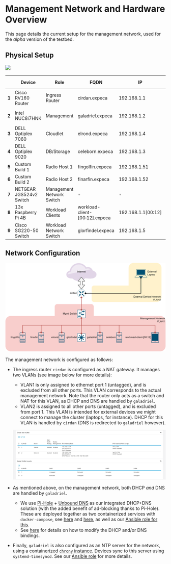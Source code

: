 # Management Network and Hardware Overview

This page details the current setup for the management network, used for the *alpha* version of the testbed.

## Physical Setup

![](./assets/AlphaHardwareSetup_Annotated.png)

|  	| Device 	| Role 	| FQDN 	| IP 	| Network<br>Services 	|
|-	|-	|-	|-	|-	|-	|
| **1** 	| Cisco RV160 Router 	| Ingress Router 	| cirdan.expeca 	| 192.168.1.1 	| NAT, 	|
| **2** 	| Intel NUC8i7HNK 	| Management 	| galadriel.expeca 	| 192.168.1.2 	| DHCP, DNS, NTP |
| **3** 	| DELL Optiplex 7060 	| Cloudlet 	| elrond.expeca 	| 192.168.1.4 	| - |
| **4** 	| DELL Optiplex 9020 	| DB/Storage 	| celeborn.expeca 	| 192.168.1.3  | - |
| **5** 	| Custom Build 1 	| Radio Host 1 	| fingolfin.expeca 	| 192.168.1.51 	| - 	|
| **6** 	| Custom Build 2 	| Radio Host 2 	| finarfin.expeca 	| 192.168.1.52 	| - 	|
| **7** 	| NETGEAR JGS524v2 Switch 	| Management<br>Network Switch 	| - 	| - 	| - 	|
| **8** 	| 13x Raspberry Pi 4B 	| Workload<br>Clients 	| workload-client-[00:12].expeca 	| 192.168.1.1[00:12] 	| - 	|
| **9** 	| Cisco SG220-50 Switch	| Workload<br>Network Switch 	| glorfindel.expeca 	| 192.168.1.5 	| - 	|


## Network Configuration

![](./assets/ManagementNetworkAlpha.png)

The management network is configured as follows:

- The ingress router `cirdan` is configured as a NAT gateway.
    It manages two VLANs (see image below for more details):

    - VLAN1 is only assigned to ethernet port 1 (untagged), and is excluded from all other ports.
        This VLAN corresponds to the actual management network.
        Note that the router only acts as a switch and NAT for this VLAN, as DHCP and DNS are handled by `galadriel`.
    - VLAN2 is assigned to all other ports (untagged), and is excluded from port 1.
        This VLAN is intended for external devices we might connect to manage the cluster (laptops, for instance).
        DHCP for this VLAN is handled by `cirdan` (DNS is redirected to `galadriel` however).

    ![](./assets/cirdan_VLANs.png)

- As mentioned above, on the management network, both DHCP *and* DNS are handled by `galadriel`.

    - We use [Pi-Hole](https://pi-hole.net/) + [Unbound DNS](https://www.nlnetlabs.nl/projects/unbound/about/) as our integrated DHCP+DNS solution (with the added benefit of ad-blocking thanks to Pi-Hole).
        These are deployed together as two containerized services with `docker-compose`, see [here](https://docs.pi-hole.net/guides/dns/unbound/) and [here](https://hub.docker.com/r/klutchell/unbound), as well as our [Ansible role for this](https://github.com/KTH-EXPECA/TestbedConfig/blob/master/ansible/roles/pihole_dhcp_dns/tasks/main.yml).
    - See [here](/tutorials/adding_dhcp_dns_bindings#adding-dhcp-bindings-and-dns-records) for details on how to modify the DHCP and/or DNS bindings.

- Finally, `galadriel` is also configured as an NTP server for the network, using a containerized [`chrony` instance](https://hub.docker.com/r/cturra/ntp/).
    Devices sync to this server using `systemd-timesyncd`.
    See our [Ansible role](https://github.com/KTH-EXPECA/TestbedConfig/blob/master/ansible/roles/ntp/tasks/main.yml) for more details.
<!-- <img src="../../assets/WorkloadNetworkAlpha.png" width="450"> -->

<!-- ## Auth and remote access configuration

SSH access to the network is exposed through port `2222/tcp` of the ingress router at `130.237.53.70`; this port is redirected internally to the SSH daemon listening on port `22/tcp` of the management server `galadriel.expeca`.
Once inside the network, you can [pivot](#pivoting-into-hosts-from-management-server-using-agent-forwarding) into any of the other hosts, all of which have SSH daemons listening on port `22/tcp`.

For security, remote access is **only** allowed through *[public key authentication](https://wiki.archlinux.org/title/SSH_keys)*.
All devices have a single default user `expeca`, which has no password, and `sudo` is configured for full passwordless access for this user.
The management server `galadriel.expeca` additionally has a user for each member of the group; usernames are the same as the respective group member's KTH ID.
These users also have full passwordless `sudo` privileges.

### Pivoting into hosts using agent forwarding

For security reasons, do not copy your private key to the management host. Instead, use [SSH Agent Forwarding](https://docs.github.com/en/developers/overview/using-ssh-agent-forwarding).

1. If not done already, initialize the SSH Agent and add your key:
    - For Mac OS X, [see here.](https://rob.cr/blog/using-ssh-agent-mac-os-x/)
    - For Linux, [see here.](https://www.cyberciti.biz/faq/how-to-set-up-ssh-keys-on-linux-unix/)
	
2. When connecting to the management host, forward your SSH Agent:
    - On the command line, use the `-A` flag: `#!bash ssh expeca@130.237.53.70 -p 2222 -A`.
    - Add an entry to your `.ssh/config` file:

            Host ExpecaManagement 130.237.53.70
                Hostname 130.237.53.70
                Port 2222
                IdentityFile ~/.ssh/your_ssh_private_key
                User expeca
                ForwardAgent yes -->
